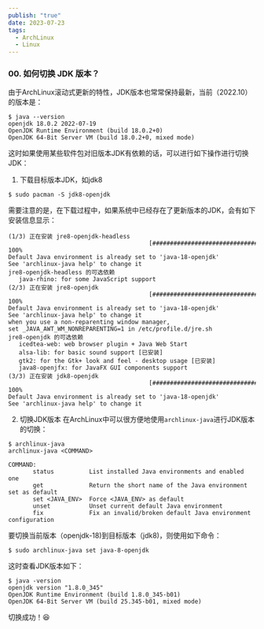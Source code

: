 ```yaml
---
publish: "true"
date: 2023-07-23
tags:
  - ArchLinux
  - Linux
---
```


### 00. 如何切换 JDK 版本？

由于ArchLinux滚动式更新的特性，JDK版本也常常保持最新，当前（2022.10）的版本是：
```shell
$ java --version
openjdk 18.0.2 2022-07-19  
OpenJDK Runtime Environment (build 18.0.2+0)  
OpenJDK 64-Bit Server VM (build 18.0.2+0, mixed mode)
```

这时如果使用某些软件包对旧版本JDK有依赖的话，可以进行如下操作进行切换JDK：

1. 下载目标版本JDK，如jdk8
```shell
$ sudo pacman -S jdk8-openjdk
```
需要注意的是，在下载过程中，如果系统中已经存在了更新版本的JDK，会有如下安装信息显示：
```shell
(1/3) 正在安装 jre8-openjdk-headless                                         [###########################################] 100%  
Default Java environment is already set to 'java-18-openjdk'  
See 'archlinux-java help' to change it  
jre8-openjdk-headless 的可选依赖  
   java-rhino: for some JavaScript support  
(2/3) 正在安装 jre8-openjdk                                         [###########################################] 100%  
Default Java environment is already set to 'java-18-openjdk'  
See 'archlinux-java help' to change it  
when you use a non-reparenting window manager,  
set _JAVA_AWT_WM_NONREPARENTING=1 in /etc/profile.d/jre.sh  
jre8-openjdk 的可选依赖  
   icedtea-web: web browser plugin + Java Web Start  
   alsa-lib: for basic sound support [已安装]  
   gtk2: for the Gtk+ look and feel - desktop usage [已安装]  
   java8-openjfx: for JavaFX GUI components support  
(3/3) 正在安装 jdk8-openjdk                                         [###########################################] 100%  
Default Java environment is already set to 'java-18-openjdk'  
See 'archlinux-java help' to change it
```

2. 切换JDK版本
在ArchLinux中可以很方便地使用`archlinux-java`进行JDK版本的切换：
```shell
$ archlinux-java 
archlinux-java <COMMAND>  
  
COMMAND:  
       status          List installed Java environments and enabled one  
       get             Return the short name of the Java environment set as default  
       set <JAVA_ENV>  Force <JAVA_ENV> as default  
       unset           Unset current default Java environment  
       fix             Fix an invalid/broken default Java environment configuration
```

要切换当前版本（openjdk-18)到目标版本（jdk8)，则使用如下命令：
```shell
$ sudo archlinux-java set java-8-openjdk
```

这时查看JDK版本如下：
```shell
$ java -version
openjdk version "1.8.0_345"  
OpenJDK Runtime Environment (build 1.8.0_345-b01)  
OpenJDK 64-Bit Server VM (build 25.345-b01, mixed mode)
```
切换成功！😆